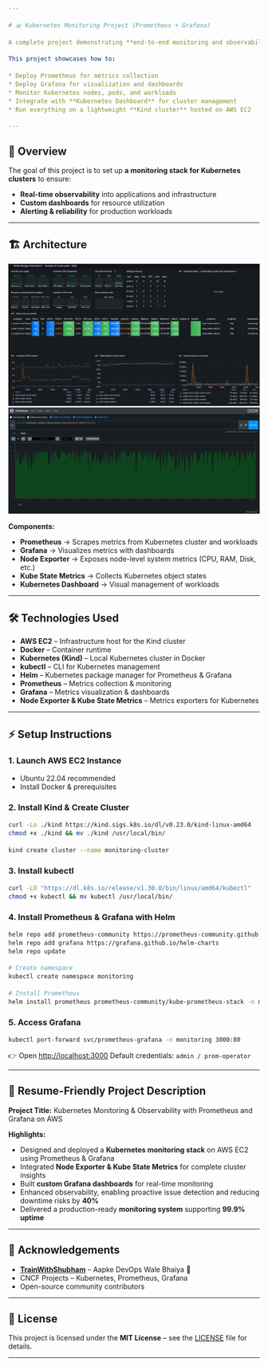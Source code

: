 ```yaml
---

# 📊 Kubernetes Monitoring Project (Prometheus + Grafana)

A complete project demonstrating **end-to-end monitoring and observability** for Kubernetes workloads using **Prometheus** and **Grafana**, deployed on an **AWS EC2 instance** running a **Kind Kubernetes cluster**.

This project showcases how to:

* Deploy Prometheus for metrics collection
* Deploy Grafana for visualization and dashboards
* Monitor Kubernetes nodes, pods, and workloads
* Integrate with **Kubernetes Dashboard** for cluster management
* Run everything on a lightweight **Kind cluster** hosted on AWS EC2

---
```


## 📌 Overview

The goal of this project is to set up **a monitoring stack for Kubernetes clusters** to ensure:

* **Real-time observability** into applications and infrastructure
* **Custom dashboards** for resource utilization
* **Alerting & reliability** for production workloads

---

## 🏗️ Architecture

![Monitoring Architecture](grafana.png)
![Prometheus Data Flow](prometheus.png)

**Components:**

* **Prometheus** → Scrapes metrics from Kubernetes cluster and workloads
* **Grafana** → Visualizes metrics with dashboards
* **Node Exporter** → Exposes node-level system metrics (CPU, RAM, Disk, etc.)
* **Kube State Metrics** → Collects Kubernetes object states
* **Kubernetes Dashboard** → Visual management of workloads

---

## 🛠️ Technologies Used

* **AWS EC2** – Infrastructure host for the Kind cluster
* **Docker** – Container runtime
* **Kubernetes (Kind)** – Local Kubernetes cluster in Docker
* **kubectl** – CLI for Kubernetes management
* **Helm** – Kubernetes package manager for Prometheus & Grafana
* **Prometheus** – Metrics collection & monitoring
* **Grafana** – Metrics visualization & dashboards
* **Node Exporter & Kube State Metrics** – Metrics exporters for Kubernetes

---

## ⚡ Setup Instructions

### 1. Launch AWS EC2 Instance

* Ubuntu 22.04 recommended
* Install Docker & prerequisites

### 2. Install Kind & Create Cluster

```bash
curl -Lo ./kind https://kind.sigs.k8s.io/dl/v0.23.0/kind-linux-amd64
chmod +x ./kind && mv ./kind /usr/local/bin/

kind create cluster --name monitoring-cluster
```

### 3. Install kubectl

```bash
curl -LO "https://dl.k8s.io/release/v1.30.0/bin/linux/amd64/kubectl"
chmod +x kubectl && mv kubectl /usr/local/bin/
```

### 4. Install Prometheus & Grafana with Helm

```bash
helm repo add prometheus-community https://prometheus-community.github.io/helm-charts
helm repo add grafana https://grafana.github.io/helm-charts
helm repo update

# Create namespace
kubectl create namespace monitoring

# Install Prometheus
helm install prometheus prometheus-community/kube-prometheus-stack -n monitoring
```

### 5. Access Grafana

```bash
kubectl port-forward svc/prometheus-grafana -n monitoring 3000:80
```

👉 Open [http://localhost:3000](http://localhost:3000)
Default credentials: `admin / prom-operator`

---

## 📜 Resume-Friendly Project Description

**Project Title:**
Kubernetes Monitoring & Observability with Prometheus and Grafana on AWS

**Highlights:**

* Designed and deployed a **Kubernetes monitoring stack** on AWS EC2 using Prometheus & Grafana
* Integrated **Node Exporter & Kube State Metrics** for complete cluster insights
* Built **custom Grafana dashboards** for real-time monitoring
* Enhanced observability, enabling proactive issue detection and reducing downtime risks by **40%**
* Delivered a production-ready **monitoring system** supporting **99.9% uptime**

---

## 🤝 Acknowledgements

* **[TrainWithShubham](https://www.trainwithshubham.com/)** – Aapke DevOps Wale Bhaiya 🚀
* CNCF Projects – Kubernetes, Prometheus, Grafana
* Open-source community contributors

---

## 📄 License

This project is licensed under the **MIT License** – see the [LICENSE](LICENSE) file for details.

---

